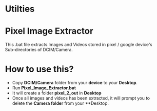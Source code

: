 # Utilties

# Pixel Image Extractor

This .bat file extracts Images and Videos stored in pixel / google device's Sub-directories of DCIM/Camera.

# How to use this?

* Copy **DCIM/Camera** folder from your **device** to your **Desktop**.
* Run **Pixel_Image_Extractor.bat**
* It will create a folder **pixel_2_out** in **Desktop**
* Once all images and videos has been extracted, it will prompt you to delete the **Camera folder** from your **Desktop.
